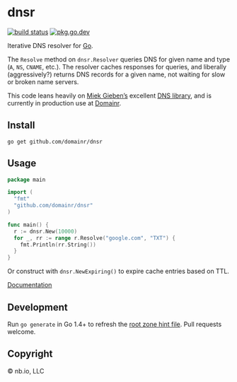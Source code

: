 # dnsr

[![build status](https://img.shields.io/github/workflow/status/domainr/dnsr/Go.svg)](https://github.com/domainr/dnsr/actions)
[![pkg.go.dev](https://img.shields.io/badge/docs-pkg.go.dev-blue.svg)](https://pkg.go.dev/github.com/domainr/dnsr)

Iterative DNS resolver for [Go](https://golang.org/).

The `Resolve` method on `dnsr.Resolver` queries DNS for given name and type (`A`, `NS`, `CNAME`, etc.). The resolver caches responses for queries, and liberally (aggressively?) returns DNS records for a given name, not waiting for slow or broken name servers.

This code leans heavily on [Miek Gieben’s](https://github.com/miekg) excellent [DNS library](https://github.com/miekg/dns),
 and is currently in production use at [Domainr](https://domainr.com/).

## Install

`go get github.com/domainr/dnsr`

## Usage

```go
package main

import (
  "fmt"
  "github.com/domainr/dnsr"
)

func main() {
  r := dnsr.New(10000)
  for _, rr := range r.Resolve("google.com", "TXT") {
    fmt.Println(rr.String())
  }
}
```

Or construct with `dnsr.NewExpiring()` to expire cache entries based on TTL.

[Documentation](https://pkg.go.dev/github.com/domainr/dnsr)

## Development

Run `go generate` in Go 1.4+ to refresh the [root zone hint file](http://www.internic.net/domain/named.root). Pull requests welcome.

## Copyright

© nb.io, LLC
